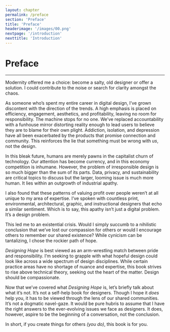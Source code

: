 ```yaml
---
layout: chapter
permalink: /preface
section: 'Preface'
title: 'Preface'
headerimage: '/images/00.png'
nextpage: '/introduction'
nexttitle: 'Introduction'
---
```


# Preface

---

<span class="firstcharacter">M</span>odernity offered me a choice: become a salty, old designer or offer a solution. I could contribute to the noise or search for clarity amongst the chaos.

As someone who’s spent my entire career in digital design, I’ve grown discontent with the direction of the trends. A high emphasis is placed on efficiency, engagement, aesthetics, and profitability, leaving no room for responsibility. The machine stops for no one. We’ve replaced accountability with a funhouse mirror distorting reality enough to lead users to believe they are to blame for their own plight. Addiction, isolation, and depression have all been exacerbated by the products that promise connection and community. This reinforces the lie that something must be wrong with *us*, not the design.

In this bleak future, humans are merely pawns in the capitalist churn of technology. Our attention has become currency, and in this economy competition is inhumane. However, the problem of irresponsible design is so much bigger than the sum of its parts. Data, privacy, and sustainability are critical topics to discuss but the larger, looming issue is much more human. It lies within an outgrowth of industrial apathy.

I also found that these patterns of valuing profit over people weren’t at all unique to my area of expertise. I’ve spoken with countless print, environmental, architectural, graphic, and instructional designers that echo a similar sentiment. Which is to say, this apathy isn’t just a digital problem. It’s a design problem.

This led me to an existential crisis. Would I simply succumb to a nihilistic conclusion that we’ve lost our compassion for others or would I encourage others to remember our shared existence? While cynicism can be tantalizing, I chose the rockier path of hope.

*Designing Hope* is best viewed as an arm-wrestling match between pride and responsibility. I’m seeking to grapple with what hopeful design could look like across a wide spectrum of design disciplines. While certain practice areas have no shortage of nuance and expertise, this book strives to rise above technical theory, seeking out the heart of the matter. Design should be compassionate.


Now that we’ve covered what *Designing Hope* is, let’s briefly talk about what it’s not. It’s not a self-help book for designers. Though I hope it *does* help you, it has to be viewed through the lens of our shared communities. It’s not a dogmatic navel-gaze. It would be pure hubris to assume that I have the right answers to the ever-evolving issues we face as designers. It does, however, aspire to be the beginning of a conversation, not the conclusion.

In short, if you create things for others *(you do)*, this book is for you.